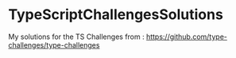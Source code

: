 # TypeScriptChallengesSolutions
My solutions for the TS Challenges from : https://github.com/type-challenges/type-challenges
